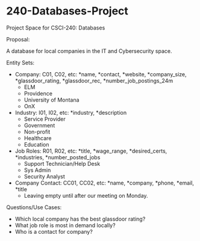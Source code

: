 # 240-Databases-Project
Project Space for CSCI-240: Databases

Proposal:

A database for local companies in the IT and Cybersecurity space. 

Entity Sets:
- Company: C01, C02, etc: *name, *contact, *website, *company_size, *glassdoor_rating, *glassdoor_rec, *number_job_postings_24m
  - ELM
  - Providence
  - University of Montana
  - OnX
- Industry: I01, I02, etc: *industry, *description 
  - Service Provider
  - Government
  - Non-profit
  - Healthcare
  - Education
- Job Roles: R01, R02, etc: *title, *wage_range, *desired_certs, *industries, *number_posted_jobs
  - Support Technician/Help Desk
  - Sys Admin
  - Security Analyst
- Company Contact: CC01, CC02, etc: *name, *company, *phone, *email, *title
  - Leaving empty until after our meeting on Monday. 

        
Questions/Use Cases:
- Which local company has the best glassdoor rating?
- What job role is most in demand locally? 
- Who is a contact for <x> company?
